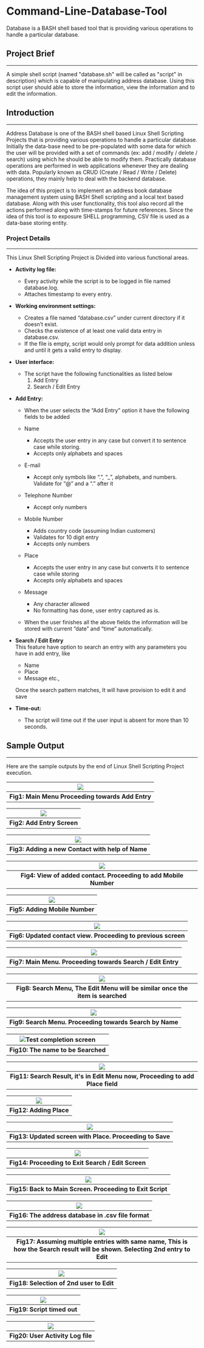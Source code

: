 # Command-Line-Database-Tool
Database is a BASH shell based tool that is providing various operations to handle a particular database.

## Project Brief
------------------
A simple shell script (named "database.sh" will be called as "script" in description) which is capable of manipulating address database. Using this script user should able to store the information, view the information and to edit the information.

## Introduction
-----------------
Address Database is one of the BASH shell based Linux Shell Scripting Projects that is providing various operations to handle a particular database. Initially the data-base need to be pre-populated with some data for which the user will be provided with a set of commands (ex: add / modify / delete / search) using which he should be able to modify them. Practically database operations are performed in web applications whenever they are dealing with data. Popularly known as CRUD (Create / Read / Write / Delete) operations, they mainly help to deal with the backend database.  

The idea of this project is to implement an address book database management system using BASH Shell scripting and a local text based database. Along with this user functionality, this tool also record all the actions performed along with time-stamps for future references. Since the idea of this tool is to exposure SHELL programming, CSV file is used as a data-base storing entity.

### Project Details
--------------------
This Linux Shell Scripting Project is Divided into various functional areas. 

* __Activity log file:__
  * Every activity while the script is to be logged in file named database.log.
  * Attaches timestamp to every entry.
  
* __Working environment settings:__
  * Creates a file named “database.csv” under current directory if it doesn’t exist.
  * Checks the existence of at least one valid data entry in database.csv.
  * If the file is empty, script would only prompt for data addition unless and until it gets a valid entry to display.
  
* __User interface:__
  * The script have the following functionalities as listed below
    1. Add Entry
    2. Search / Edit Entry
    
* __Add Entry:__
  * When the user selects the “Add Entry” option it have the following fields to be added
  * Name
    * Accepts the user entry in any case but convert it to sentence case while storing.
    * Accepts only alphabets and spaces
    
  * E-mail
    * Accept only symbols like “.”, “_”, alphabets, and numbers. Validate for “@” and a “.” after it
    
  * Telephone Number
    * Accept only numbers
    
  * Mobile Number
    * Adds country code (assuming Indian customers)
    * Validates for 10 digit entry
    * Accepts only numbers
    
  * Place
    * Accepts the user entry in any case but converts it to sentence case while storing
    * Accepts only alphabets and spaces
    
  * Message
    * Any character allowed
    * No formatting has done, user entry captured as is.
  
  * When the user finishes all the above fields the information will be stored with current “date” and “time” automatically.  

* __Search / Edit Entry__  
  This feature have option to search an entry with any parameters you have in add entry, like
    * Name
    * Place
    * Message
      etc.,
      
  Once the search pattern matches, It will have provision to edit it and save

* __Time-out:__
  * The script will time out if the user input is absent for more than 10 seconds.

## Sample Output
-----------------
Here are the sample outputs by the end of Linux Shell Scripting Project execution.

|![](https://user-images.githubusercontent.com/82516591/186944931-4e2d6fce-5c9d-4cc6-9943-6a8bb178ff12.png)|
|:--:|
| <b>Fig1: Main Menu Proceeding towards Add Entry</b> |

|![](https://user-images.githubusercontent.com/82516591/186945453-0dcc0db5-c8cb-4cb1-af3f-1356c4ba1956.png)|
|:--:|
| <b>Fig2: Add Entry Screen</b> |

|![](https://user-images.githubusercontent.com/82516591/186945581-57c6ba3f-697d-413f-9da2-bbacd781e056.png)|
|:--:|
| <b>Fig3: Adding a new Contact with help of Name</b> |

|![](https://user-images.githubusercontent.com/82516591/186945768-ac87ff04-8ae6-49dd-892d-9efb89764905.png)|
|:--:|
| <b>Fig4: View of added contact. Proceeding to add Mobile Number</b> |

|![](https://user-images.githubusercontent.com/82516591/186946198-5cd39cc9-e948-4ee1-8c11-ec064f28743f.png)|
|:--:|
| <b>Fig5: Adding Mobile Number</b> |

|![](https://user-images.githubusercontent.com/82516591/186946305-020e1eed-b010-4464-b51e-5f8186063484.png)|
|:--:|
| <b>Fig6: Updated contact view. Proceeding to previous screen</b> |

|![](https://user-images.githubusercontent.com/82516591/186946429-b74fed01-a4cc-4669-a82c-2768b8f052e2.png)|
|:--:|
| <b>Fig7: Main Menu. Proceeding towards Search / Edit Entry</b> |

|![](https://user-images.githubusercontent.com/82516591/186946603-4e384d3e-00ed-4840-af96-1c7ba0123f33.png)|
|:--:|
| <b>Fig8: Search Menu, The Edit Menu will be similar once the item is searched</b> |

|![](https://user-images.githubusercontent.com/82516591/186946719-9799ee48-1119-4232-aa6e-2cb76053463f.png)|
|:--:|
| <b>Fig9: Search Menu. Proceeding towards Search by Name</b> |

|![Test completion screen](https://user-images.githubusercontent.com/82516591/186946826-3f3bea6b-80f7-4710-b63d-e28c46577f0b.png)|
|:--:|
| <b>Fig10: The name to be Searched</b> |

|![](https://user-images.githubusercontent.com/82516591/186947105-6ea804d8-9640-4fe0-a5e7-94550c6e549f.png)|
|:--:|
| <b>Fig11: Search Result, it's in Edit Menu now, Proceeding to add Place field</b> |

|![](https://user-images.githubusercontent.com/82516591/186947202-ab061ff0-a585-47ed-9d95-ed6671c33391.png)|
|:--:|
| <b>Fig12: Adding Place</b> |

|![](https://user-images.githubusercontent.com/82516591/186947464-4260ffea-0014-411c-9dd2-feb6bb8714f9.png)|
|:--:|
 <b>Fig13: Updated screen with Place. Proceeding to Save</b> |

|![](https://user-images.githubusercontent.com/82516591/186947724-61e2b426-cf04-4612-bf1e-efcc638cfecb.png)|
|:--:|
| <b>Fig14: Proceeding to Exit Search / Edit Screen</b> |

|![](https://user-images.githubusercontent.com/82516591/186947893-0983464c-2a36-4de7-9c5d-5c3da51fd4d9.png)|
|:--:|
| <b>Fig15: Back to Main Screen. Proceeding to Exit Script</b> |

|![](https://user-images.githubusercontent.com/82516591/186948024-3b4d828b-1da0-48a5-a79d-77140e546ab1.png)|
|:--:|
| <b>Fig16: The address database in .csv file format</b> |

|![](https://user-images.githubusercontent.com/82516591/186948200-0002b6c2-9767-4865-a830-032b43e0ff22.png)|
|:--:|
| <b>Fig17: Assuming multiple entries with same name, This is how the Search result will be shown. Selecting 2nd entry to Edit</b> |

|![](https://user-images.githubusercontent.com/82516591/186948361-2cf75594-164c-481c-8a56-4ce79ae5571a.png)|
|:--:|
| <b>Fig18: Selection of 2nd user to Edit</b> |

|![](https://user-images.githubusercontent.com/82516591/186948585-c0d9eb2c-7663-48e8-b8f6-5868c7ab1e33.png)|
|:--:|
| <b>Fig19: Script timed out</b> |

|![](https://user-images.githubusercontent.com/82516591/186948798-288e36e1-7335-484b-8004-de0f876b3e63.png)|
|:--:|
| <b>Fig20: User Activity Log file</b> |
